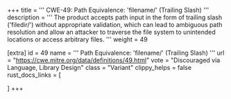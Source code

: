 +++
title = '''
CWE-49: Path Equivalence: 'filename/' (Trailing Slash)
'''
description	= '''
The product accepts path input in the form of trailing slash ('filedir/') without appropriate validation, which can lead to ambiguous path resolution and allow an attacker to traverse the file system to unintended locations or access arbitrary files.
'''
weight = 49

[extra]
id = 49
name = '''
Path Equivalence: 'filename/' (Trailing Slash)
'''
url = "https://cwe.mitre.org/data/definitions/49.html"
vote = "Discouraged via Language, Library Design"
class = "Variant"
clippy_helps = false
rust_docs_links = [

]
+++
